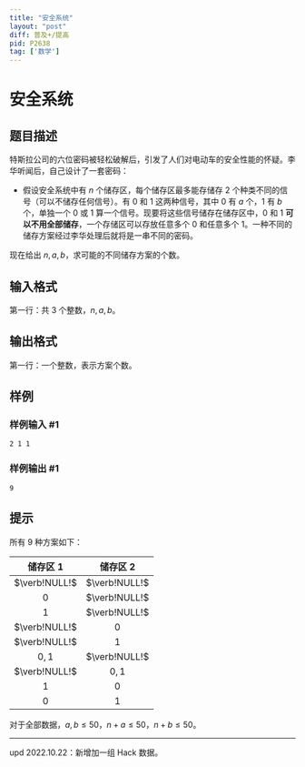```yaml
---
title: "安全系统"
layout: "post"
diff: 普及+/提高
pid: P2638
tag: ['数学']
---
```

# 安全系统
## 题目描述

特斯拉公司的六位密码被轻松破解后，引发了人们对电动车的安全性能的怀疑。李华听闻后，自己设计了一套密码：

- 假设安全系统中有 $n$ 个储存区，每个储存区最多能存储存 $2$ 个种类不同的信号（可以不储存任何信号）。有 $0$ 和 $1$ 这两种信号，其中 $0$ 有 $a$ 个，$1$ 有 $b$ 个，单独一个 $0$ 或 $1$ 算一个信号。现要将这些信号储存在储存区中，$0$ 和 $1$ **可以不用全部储存**，一个存储区可以存放任意多个 $0$ 和任意多个 $1$。一种不同的储存方案经过李华处理后就将是一串不同的密码。

现在给出 $n,a,b$，求可能的不同储存方案的个数。

## 输入格式

第一行：共 $3$ 个整数，$n,a,b$。

## 输出格式

第一行：一个整数，表示方案个数。

## 样例

### 样例输入 #1
```
2 1 1
```
### 样例输出 #1
```
9
```
## 提示

所有 $9$ 种方案如下：

| 储存区 $1$ | 储存区 $2$ |
| :----------: | :----------: |
| $\verb!NULL!$ | $\verb!NULL!$ |
| $0$ | $\verb!NULL!$ |
| $1$ | $\verb!NULL!$ |
| $\verb!NULL!$ | $0$ |
| $\verb!NULL!$ | $1$ |
| $0,1$ | $\verb!NULL!$ |
| $\verb!NULL!$ | $0,1$ |
| $1$ | $0$ |
| $0$ | $1$ |

对于全部数据，$a,b\le 50$，$n+a\le 50$，$n+b\le 50$。

---

$\text{upd 2022.10.22}$：新增加一组 Hack 数据。

